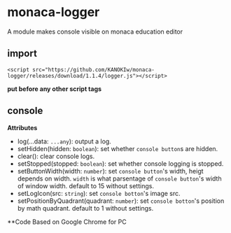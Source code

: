 # monaca-logger
A module makes console visible on monaca education editor

## import
`<script src="https://github.com/KANOKIw/monaca-logger/releases/download/1.1.4/logger.js"></script>`

__put before any other script tags__

## console
**Attributes**
 * log(...data: `...any`):
    output a log.
 * setHidden(hidden: `boolean`):
    set whether `console button`s are hidden.
 * clear():
    clear console logs.
 * setStopped(stopped: `boolean`):
    set whether console logging is stopped.
 * setButtonWidth(width: `number`):
    set `console button`'s width, heigt depends on width.
    `width` is what parsentage of `console button`'s width of window width.
    default to 15 without settings.
 * setLogIcon(src: `string`):
    set `console botton`'s image src.
 * setPositionByQuadrant(quadrant: `number`):
    set `console botton`'s position by math quadrant.
    default to 1 without settings.

**Code Based on Google Chrome for PC
